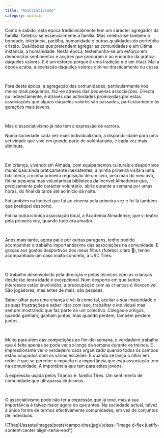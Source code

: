 ```yaml
---
title: "Associativismo"
category: opiniao
---
```


Como é sabido, esta época tradicionalmente tem um carácter agregador da família. Celebra-se essencialmente a família. Mas celebra-se também a bondade, tolerância, partilha, humanidade e outras qualidades do portefólio cristão. Qualidades que pretendem agregar as comunidades e em última instância, a humanidade. Nesta época, testemunha-se um esforço em demonstrar sentimentos e acções que procuram ir ao encontro da prática daqueles valores. E é um esforço porque é uma tradição e é um ritual. Mal a época acaba, a exaltação daqueles valores diminui drasticamente ou cessa.

<br />

Fora desta época, a agregação das comunidades, particularmente nos meios mais pequenos, faz-se através das pequenas associações.
Directa ou indirectamente, é através das actividades promovidas por estas associações que alguns daqueles valores são passados, particularmente às gerações mais jovens.

<br />

Mas o associativismo já não tem a expressão de outrora.

Numa sociedade cada vez mais individualizada, a disponibilidade para uma actividade que vive em grande parte de voluntariado, é cada vez mais diminuta.

<br />

Em criança, vivendo em Almada, com equipamentos culturais e desportivos municipais ainda praticamente inexistentes, a minha primeira visita a uma biblioteca, a minha primeira requisição de um livro, pela mão do meu avô, foi na pequena mas voluntariosa biblioteca da Incrível Almadense que, precisamente pelo carácter voluntário, abria durante a semana por umas horas, do final da tarde até ao início da noite.

Foi também na Incrível que fui ao cinema pela primeira vez e foi lá também que pratiquei desporto.

Foi na outra icónica associação local, a Academia Almadense, que vi teatro pela primeira vez, quando tudo era amador.

<br />

Anos mais tarde, agora pai e por outras paragens, tenho podido acompanhar o trabalho importantíssimo das associações na comunidade. E graças aos gostos desportivos dos meus filhos (futebol, claro 🙂), tenho acompanhado um caso muito concreto, a URD Tires.

<br />

O trabalho desenvolvido pela direcção e pelos técnicos com as crianças desde tão tenra idade é excepcional. Num desporto em que tantos interesses estão envolvidos, a preocupação com as crianças é inexcedível. São jogadores, mas antes de mais, são pessoas.

Saber olhar para uma criança e vê-la como tal, aceitar a sua imaturidade e as suas frustrações e saber lidar com isso, trabalhar o individual mas sempre mostrando que faz parte de um colectivo. Colegas e amigos, quando ganham, ganham juntos, mas quando perdem, também perdem juntos.

<br />

Muito para além das competições ao fim-de-semana, o verdadeiro trabalho que é feito apenas se pode ver ao longo da semana durante os treinos. É impressionante ver o verdadeiro caos organizado quando todos os campos estão ocupados com os vários escalões. E quando se lança o olhar em redor é que se percebe o impacto e a importância que esta associação tem na comunidade. A importância que tem para estes jovens.

A expressão usada pelos Tiranos é: família Tires. Um sentimento de comunidade que ultrapassa clubismos.

<br />

O associativismo pode não ter a expressão que já teve, mas a sua importância é talvez maior agora do que antes. Na sociedade actual, talvez a única forma de termos efectivamente comunidades, em vez de conjuntos de indivíduos.

<span class="container d-flex">
<span class="col">
	<span class="row">
		<span class="col-sm">
			<span class="row">![Tires](/assets/images/posts/campo-tires.jpg){:class="image d-flex justify-content-center align-items-end"}</span>
		</span>
	</span>	
</span>
</span>